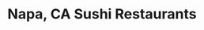 ---
layout: city
title: Napa, CA Sushi Restaurants
permalink: /california/napa/
stateAbbr: CA
stateName: California
cityName: Napa
---